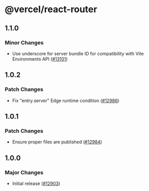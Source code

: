 # @vercel/react-router

## 1.1.0

### Minor Changes

- Use underscore for server bundle ID for compatibility with Vite Environments API ([#13101](https://github.com/vercel/vercel/pull/13101))

## 1.0.2

### Patch Changes

- Fix "entry.server" Edge runtime condition ([#12986](https://github.com/vercel/vercel/pull/12986))

## 1.0.1

### Patch Changes

- Ensure proper files are published ([#12984](https://github.com/vercel/vercel/pull/12984))

## 1.0.0

### Major Changes

- Initial release ([#12903](https://github.com/vercel/vercel/pull/12903))
